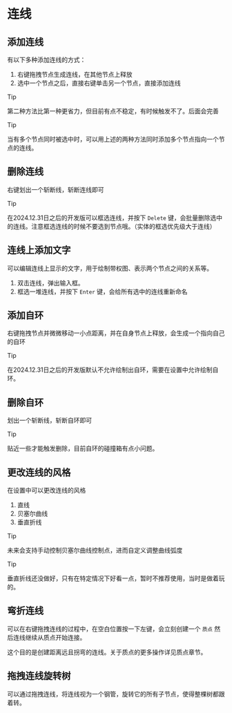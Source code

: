 # 连线

## 添加连线

有以下多种添加连线的方式：

1. 右键拖拽节点生成连线，在其他节点上释放
2. 选中一个节点之后，直接右键单击另一个节点，直接添加连线

> [!TIP]
> 第二种方法比第一种更省力，但目前有点不稳定，有时候触发不了。后面会完善

> [!TIP]
> 当有多个节点同时被选中时，可以用上述的两种方法同时添加多个节点指向一个节点的连线。

## 删除连线

右键划出一个斩断线，斩断连线即可

> [!TIP]
> 在2024.12.31日之后的开发版可以框选连线，并按下 `Delete` 键，会批量删除选中的连线。注意框选连线的时候不要选到节点哦。（实体的框选优先级大于连线）

## 连线上添加文字

可以编辑连线上显示的文字，用于绘制带权图、表示两个节点之间的关系等。

1. 双击连线，弹出输入框。
2. 框选一堆连线，并按下 `Enter` 键，会给所有选中的连线重新命名

## 添加自环

右键拖拽节点并微微移动一小点距离，并在自身节点上释放，会生成一个指向自己的自环

> [!TIP]
> 在2024.12.31日之后的开发版默认不允许绘制出自环，需要在设置中允许绘制自环。

## 删除自环

划出一个斩断线，斩断自环即可

> [!TIP]
> 贴近一些才能触发删除，目前自环的碰撞箱有点小问题。

## 更改连线的风格

在设置中可以更改连线的风格

1. 直线
2. 贝塞尔曲线
3. 垂直折线

> [!TIP]
> 未来会支持手动控制贝塞尔曲线控制点，进而自定义调整曲线弧度

> [!TIP]
> 垂直折线还没做好，只有在特定情况下好看一点，暂时不推荐使用，当时是做着玩的。

## 弯折连线

可以在右键拖拽连线的过程中，在空白位置按一下左键，会立刻创建一个 `质点` 然后连线继续从质点开始连接。

这个目的是创建距离远且拐弯的连线。关于质点的更多操作详见质点章节。

## 拖拽连线旋转树

可以通过拖拽连线，将连线视为一个钢管，旋转它的所有子节点，使得整棵树都跟着转。
